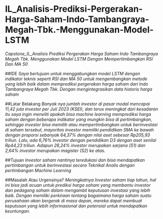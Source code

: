# IL_Analisis-Prediksi-Pergerakan-Harga-Saham-Indo-Tambangraya-Megah-Tbk.-Menggunakan-Model-LSTM

*Capstone_IL_Analisis Prediksi Pergerakan Harga Saham Indo Tambangraya Megah Tbk. Menggunakan Model LSTM Dengan Mempertimbangkan RSI Dan MA 50*

##IDE
*Saya bertujuan untuk menggabungkan model LSTM dengan indikator teknis seperti RSI dan MA 50 untuk mengembangkan metode yang lebih baik dalam memprediksi pergerakan harga saham dari Indo Tambangraya Megah Tbk. Dengan mengintegrasikan data historis harga saham*

##Latar Belakang
*Banyak nya jumlah investor di pasar modal mencapai 11,42 juta investor per Juli 2023 (KSEI), dan terus meningkat dari kesadaran itu saya ingin meneliti apakah bisa machine learning memprediksi harga saham dengan beberapa indikator yang mungkin bisa di pertimbangkan, sehingga investor bisa memilih atau mempertimbangkan untuk berinvestasi di saham tersebut, mayoritas investor memiliki pendidikan SMA ke bawah dengan proporsi sebanyak 64,37% dengan nilai aset sebesar Rp205,93 triliun. Lalu, ada 6,76% investor dengan pendidikan D3 dengan aset senilai Rp44,23 triliun. Adapun 26,24% investor merupakan sarjana (S1) dan 2,64% investor merupakan magister (S2) ke atas.*

##Tujuan
*Investor saham nantinya teredukasi dan bisa mendapatkan pertimbangan untuk berinvestasi secara Teknikal Analis dengan pertimbangan Machine Learning*

##Masalah Atau Urgensinya?
*Meningkatnya Investor saham tiap tahun, hal ini bisa jadi acuan untuk prediksi harga saham yang membantu investor dan pedagang saham dalam mengambil keputusan investasi yang lebih baik. Dengan memiliki perkiraan tentang bagaimana harga saham suatu perusahaan akan bergerak di masa depan, mereka dapat membuat keputusan yang lebih informasional dan potensial untuk mendapatkan keuntungan.*




